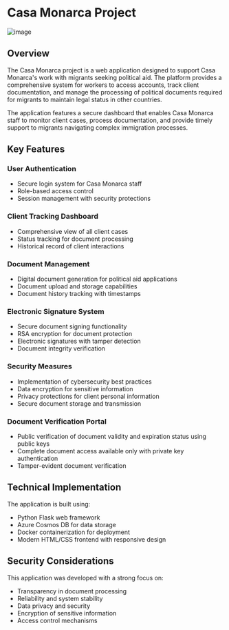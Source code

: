 # Casa Monarca Project

![image](https://github.com/user-attachments/assets/7c81b0f3-1401-4a99-aeaf-a6cd2fe33082)

## Overview

The Casa Monarca project is a web application designed to support Casa Monarca's work with migrants seeking political aid. The platform provides a comprehensive system for workers to access accounts, track client documentation, and manage the processing of political documents required for migrants to maintain legal status in other countries.

The application features a secure dashboard that enables Casa Monarca staff to monitor client cases, process documentation, and provide timely support to migrants navigating complex immigration processes.

## Key Features

### User Authentication
- Secure login system for Casa Monarca staff
- Role-based access control
- Session management with security protections

### Client Tracking Dashboard
- Comprehensive view of all client cases
- Status tracking for document processing
- Historical record of client interactions

### Document Management
- Digital document generation for political aid applications
- Document upload and storage capabilities
- Document history tracking with timestamps

### Electronic Signature System
- Secure document signing functionality
- RSA encryption for document protection
- Electronic signatures with tamper detection
- Document integrity verification

### Security Measures
- Implementation of cybersecurity best practices
- Data encryption for sensitive information
- Privacy protections for client personal information
- Secure document storage and transmission

### Document Verification Portal
- Public verification of document validity and expiration status using public keys
- Complete document access available only with private key authentication
- Tamper-evident document verification

## Technical Implementation

The application is built using:
- Python Flask web framework
- Azure Cosmos DB for data storage
- Docker containerization for deployment
- Modern HTML/CSS frontend with responsive design

## Security Considerations

This application was developed with a strong focus on:
- Transparency in document processing
- Reliability and system stability
- Data privacy and security
- Encryption of sensitive information
- Access control mechanisms
